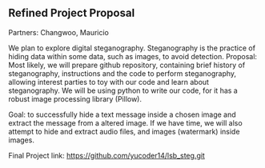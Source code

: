 ## Refined Project Proposal

Partners: Changwoo, Mauricio

We plan to explore digital steganography. Steganography is the practice of hiding data within some data, such as images, to avoid detection.
Proposal: Most likely, we will prepare github repository, containing brief history of steganography, instructions and the code to perform steganography, allowing interest parties to toy with our code and learn about steganography. We will be using python to write our code, for it has a robust image processing library (Pillow).

Goal: to successfully hide a text message inside a chosen image and extract the message from a altered image. If we have time, we will also attempt to hide and extract audio files, and images (watermark) inside images.

Final Project link: https://github.com/yucoder14/lsb_steg.git
